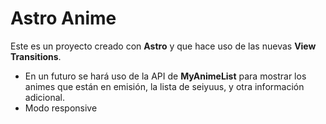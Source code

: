 # Astro Anime

Este es un proyecto creado con **Astro** y que hace uso de las nuevas **View Transitions**.

- En un futuro se hará uso de la API de **MyAnimeList** para mostrar los animes que están en emisión, la lista de seiyuus, y otra información adicional.
- Modo responsive
